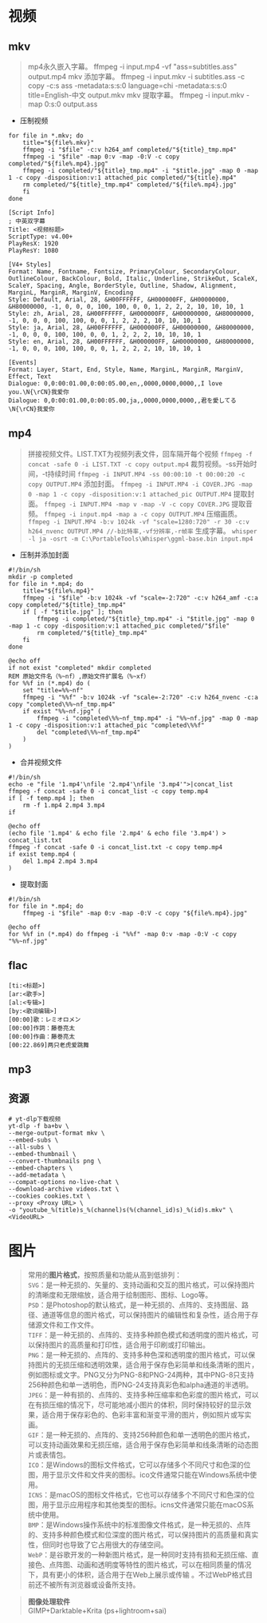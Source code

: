 # 视频
## mkv
>mp4永久嵌入字幕。
ffmpeg -i input.mp4 -vf "ass=subtitles.ass" output.mp4
mkv 添加字幕。
ffmpeg -i input.mkv -i subtitles.ass -c copy -c:s ass -metadata:s:s:0 language=chi -metadata:s:s:0 title=English-中文 output.mkv
mkv 提取字幕。
ffmpeg -i input.mkv -map 0:s:0 output.ass
- 压制视频
```shell
for file in *.mkv; do
    title="${file%.mkv}"
    ffmpeg -i "$file" -c:v h264_amf completed/"${title}_tmp.mp4"
    ffmpeg -i "$file" -map 0:v -map -0:V -c copy completed/"${file%.mp4}.jpg"
    ffmpeg -i completed/"${title}_tmp.mp4" -i "$title.jpg" -map 0 -map 1 -c copy -disposition:v:1 attached_pic completed/"${title}.mp4"
    rm completed/"${title}_tmp.mp4" completed/"${file%.mp4}.jpg"
    fi
done
```

```ass
[Script Info]
; 中英双字幕
Title: <视频标题>
ScriptType: v4.00+
PlayResX: 1920
PlayResY: 1080

[V4+ Styles]
Format: Name, Fontname, Fontsize, PrimaryColour, SecondaryColour, OutlineColour, BackColour, Bold, Italic, Underline, StrikeOut, ScaleX, ScaleY, Spacing, Angle, BorderStyle, Outline, Shadow, Alignment, MarginL, MarginR, MarginV, Encoding
Style: Default, Arial, 28, &H00FFFFFF, &H000000FF, &H00000000, &H80000000, -1, 0, 0, 0, 100, 100, 0, 0, 1, 2, 2, 2, 10, 10, 10, 1
Style: zh, Arial, 28, &H00FFFFFF, &H000000FF, &H00000000, &H80000000, -1, 0, 0, 0, 100, 100, 0, 0, 1, 2, 2, 2, 10, 10, 10, 1
Style: ja, Arial, 28, &H00FFFFFF, &H000000FF, &H00000000, &H80000000, -1, 0, 0, 0, 100, 100, 0, 0, 1, 2, 2, 2, 10, 10, 10, 1
Style: en, Arial, 28, &H00FFFFFF, &H000000FF, &H00000000, &H80000000, -1, 0, 0, 0, 100, 100, 0, 0, 1, 2, 2, 2, 10, 10, 10, 1

[Events]
Format: Layer, Start, End, Style, Name, MarginL, MarginR, MarginV, Effect, Text
Dialogue: 0,0:00:01.00,0:00:05.00,en,,0000,0000,0000,,I love you.\N{\rCN}我爱你
Dialogue: 0,0:00:01.00,0:00:05.00,ja,,0000,0000,0000,,君を愛してる\N{\rCN}我爱你
```
## mp4
> 拼接视频文件。LIST.TXT为视频列表文件，回车隔开每个视频 
`ffmpeg -f concat -safe 0 -i LIST.TXT -c copy output.mp4`
 裁剪视频。-ss开始时间，-t持续时间
`ffmpeg -i INPUT.MP4 -ss 00:00:10 -t 00:00:20 -c copy OUTPUT.MP4`
 添加封面。
`ffmpeg -i INPUT.MP4 -i COVER.JPG -map 0 -map 1 -c copy -disposition:v:1 attached_pic OUTPUT.MP4`
 提取封面。
`ffmpeg -i INPUT.MP4 -map v -map -V -c copy COVER.JPG`
 提取音频。
`ffmpeg -i input.mp4 -map a -c copy OUTPUT.MP4`
 压缩画质。
`ffmpeg -i INPUT.MP4 -b:v 1024k -vf "scale=1280:720" -r 30 -c:v h264_nvenc OUTPUT.MP4 //-b比特率,-vf分辨率,-r帧率`
 生成字幕。
`whisper -l ja -osrt -m C:\PortableTools\Whisper\ggml-base.bin input.mp4`
- 压制并添加封面
```shell
#!/bin/sh
mkdir -p completed
for file in *.mp4; do
    title="${file%.mp4}"
    ffmpeg -i "$file" -b:v 1024k -vf "scale=-2:720" -c:v h264_amf -c:a copy completed/"${title}_tmp.mp4"
    if [ -f "$title.jpg" ]; then
        ffmpeg -i completed/"${title}_tmp.mp4" -i "$title.jpg" -map 0 -map 1 -c copy -disposition:v:1 attached_pic completed/"$file"
        rm completed/"${title}_tmp.mp4"
    fi
done
```

```batch
@echo off
if not exist "completed" mkdir completed
REM 原始文件名（%~nf）,原始文件扩展名（%~xf）
for %%f in (*.mp4) do (
    set "title=%%~nf"
    ffmpeg -i "%%f" -b:v 1024k -vf "scale=-2:720" -c:v h264_nvenc -c:a copy "completed\%%~nf_tmp.mp4"
    if exist "%%~nf.jpg" (
        ffmpeg -i "completed\%%~nf_tmp.mp4" -i "%%~nf.jpg" -map 0 -map 1 -c copy -disposition:v:1 attached_pic "completed\%%f"
        del "completed\%%~nf_tmp.mp4"
    )
)
```
- 合并视频文件
```shell
#!/bin/sh
echo -e "file '1.mp4'\nfile '2.mp4'\nfile '3.mp4'">|concat_list
ffmpeg -f concat -safe 0 -i concat_list -c copy temp.mp4
if [ -f temp.mp4 ]; then
    rm -f 1.mp4 2.mp4 3.mp4
if
```

```batch
@echo off
(echo file '1.mp4' & echo file '2.mp4' & echo file '3.mp4') > concat_list.txt
ffmpeg -f concat -safe 0 -i concat_list.txt -c copy temp.mp4
if exist temp.mp4 (
    del 1.mp4 2.mp4 3.mp4
)
```
- 提取封面
```shell
#!/bin/sh
for file in *.mp4; do
    ffmpeg -i "$file" -map 0:v -map -0:V -c copy "${file%.mp4}.jpg"
```

```batch
@echo off
for %%f in (*.mp4) do ffmpeg -i "%%f" -map 0:v -map -0:V -c copy "%%~nf.jpg"
```

## flac

```lrc
[ti:<标题>]
[ar:<歌手>]
[al:<专辑>]
[by:<歌词编辑>]
[00:00]歌：レミオロメン
[00:00]作詞：藤巻亮太
[00:00]作曲：藤巻亮太
[00:22.869]两只老虎爱跳舞
```
## mp3

## 资源
```shell
# yt-dlp下载视频
yt-dlp -f ba+bv \
--merge-output-format mkv \
--embed-subs \
--all-subs \
--embed-thumbnail \
--convert-thumbnails png \
--embed-chapters \
--add-metadata \
--compat-options no-live-chat \
--download-archive videos.txt \
--cookies cookies.txt \
--proxy <Proxy URL> \
-o "youtube_%(title)s_%(channel)s(%(channel_id)s)_%(id)s.mkv" \
<VideoURL>
```

# 图片
>常用的**图片格式**，按照质量和功能从高到低排列：    
`SVG`：是一种无损的、矢量的、支持动画和交互的图片格式，可以保持图片的清晰度和无限缩放，适合用于绘制图形、图标、Logo等。    
`PSD`：是Photoshop的默认格式，是一种无损的、点阵的、支持图层、路径、通道等信息的图片格式，可以保持图片的编辑性和复杂性，适合用于存储源文件和工作文件。    
`TIFF`：是一种无损的、点阵的、支持多种颜色模式和透明度的图片格式，可以保持图片的高质量和打印性，适合用于印刷或打印输出。    
`PNG`：是一种无损的、点阵的、支持多种色深和透明度的图片格式，可以保持图片的无损压缩和透明效果，适合用于保存色彩简单和线条清晰的图片，例如图标或文字。PNG又分为PNG-8和PNG-24两种，其中PNG-8只支持256种颜色和单一透明色，而PNG-24支持真彩色和alpha通道的半透明。    
`JPEG`：是一种有损的、点阵的、支持多种压缩率和色彩度的图片格式，可以在有损压缩的情况下，尽可能地减小图片的体积，同时保持较好的显示效果，适合用于保存彩色的、色彩丰富和渐变平滑的图片，例如照片或写实画。    
`GIF`：是一种无损的、点阵的、支持256种颜色和单一透明色的图片格式，可以支持动画效果和无损压缩，适合用于保存色彩简单和线条清晰的动态图片或表情包。    
`ICO`：是Windows的图标文件格式，它可以存储多个不同尺寸和色深的位图，用于显示文件和文件夹的图标。ico文件通常只能在Windows系统中使用。    
`ICNS`：是macOS的图标文件格式，它也可以存储多个不同尺寸和色深的位图，用于显示应用程序和其他类型的图标。icns文件通常只能在macOS系统中使用。    
`BMP`：是Windows操作系统中的标准图像文件格式，是一种无损的、点阵的、支持多种颜色模式和位深度的图片格式，可以保持图片的高质量和真实性，但同时也导致了它占用很大的存储空间。    
`WebP`：是谷歌开发的一种新图片格式，是一种同时支持有损和无损压缩、直接色、点阵图、动画和透明度等特性的图片格式，可以在相同质量的情况下，具有更小的体积，适合用于在Web上展示或传输 。不过WebP格式目前还不被所有浏览器或设备所支持。    

>**图像处理软件**     
GIMP+Darktable+Krita (ps+lightroom+sai)